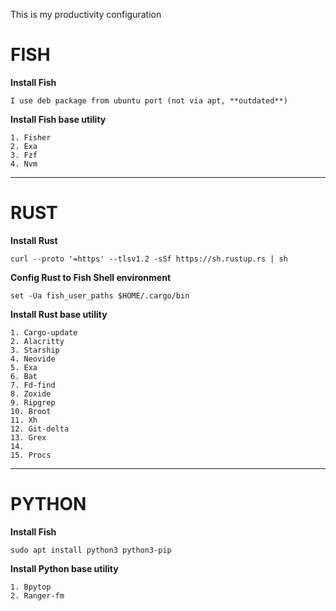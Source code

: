This is my productivity configuration
<br/>

FISH
===

**Install Fish**
```
I use deb package from ubuntu port (not via apt, **outdated**)
```

**Install Fish base utility**
```
1. Fisher
2. Exa
3. Fzf
4. Nvm
```
___

RUST
===

**Install Rust**
```
curl --proto '=https' --tlsv1.2 -sSf https://sh.rustup.rs | sh
```

**Config Rust to Fish Shell environment**
```
set -Ua fish_user_paths $HOME/.cargo/bin
```

**Install Rust base utility**
```
1. Cargo-update 
2. Alacritty
3. Starship
4. Neovide
5. Exa
6. Bat
7. Fd-find
8. Zoxide
9. Ripgrep
10. Broot
11. Xh
12. Git-delta
13. Grex
14. 
15. Procs
```
___

PYTHON
===

**Install Fish**
```
sudo apt install python3 python3-pip
```

**Install Python base utility**
```
1. Bpytop
2. Ranger-fm
```